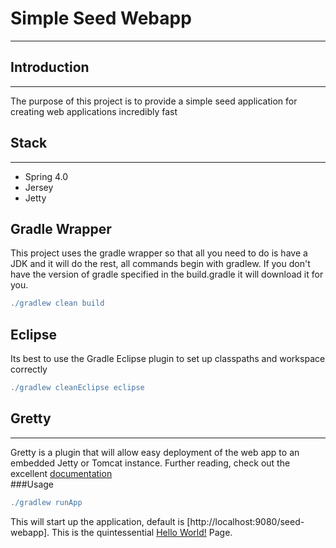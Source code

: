 # Simple Seed Webapp
___
## Introduction
___
The purpose of this project is to provide a simple seed application for creating web applications incredibly fast

## Stack
___
 * Spring 4.0
 * Jersey
 * Jetty

## Gradle Wrapper
This project uses the gradle wrapper so that all you need to do is have a JDK and it will do the rest, all commands begin with gradlew. If you don't have the version of gradle specified in the build.gradle it will download it for you.
```groovy
./gradlew clean build
``` 

## Eclipse
Its best to use the Gradle Eclipse plugin to set up classpaths and workspace correctly
```groovy
./gradlew cleanEclipse eclipse
```

## Gretty
___
Gretty is a plugin that will allow easy deployment of the web app to an embedded Jetty or Tomcat instance. Further reading, check out the excellent [documentation](https://github.com/akhikhl/gretty)  
###Usage
```groovy
./gradlew runApp
```
This will start up the application, default is [http://localhost:9080/seed-webapp].  This is the quintessential [Hello World!](http://localhost:9080/seed-webapp/hello-world) Page.

